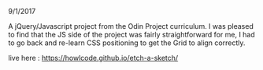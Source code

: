 9/1/2017

A jQuery/Javascript project from the Odin Project curriculum. I was pleased to find that the JS side of the project was fairly straightforward for me, I had to go back and re-learn CSS positioning to get the Grid to align correctly.

live here : https://howlcode.github.io/etch-a-sketch/
